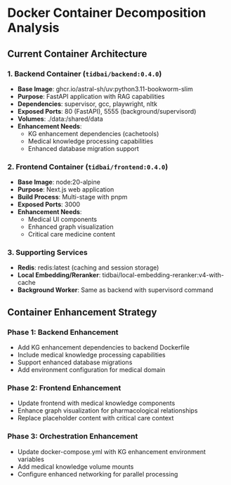 # Docker Container Decomposition Analysis

## Current Container Architecture

### 1. **Backend Container** (`tidbai/backend:0.4.0`)
- **Base Image**: ghcr.io/astral-sh/uv:python3.11-bookworm-slim
- **Purpose**: FastAPI application with RAG capabilities
- **Dependencies**: supervisor, gcc, playwright, nltk
- **Exposed Ports**: 80 (FastAPI), 5555 (background/supervisord)
- **Volumes**: ./data:/shared/data
- **Enhancement Needs**: 
  - KG enhancement dependencies (cachetools)
  - Medical knowledge processing capabilities
  - Enhanced database migration support

### 2. **Frontend Container** (`tidbai/frontend:0.4.0`)
- **Base Image**: node:20-alpine
- **Purpose**: Next.js web application 
- **Build Process**: Multi-stage with pnpm
- **Exposed Ports**: 3000
- **Enhancement Needs**:
  - Medical UI components
  - Enhanced graph visualization
  - Critical care medicine content

### 3. **Supporting Services**
- **Redis**: redis:latest (caching and session storage)
- **Local Embedding/Reranker**: tidbai/local-embedding-reranker:v4-with-cache
- **Background Worker**: Same as backend with supervisord command

## Container Enhancement Strategy

### Phase 1: Backend Enhancement
- Add KG enhancement dependencies to backend Dockerfile
- Include medical knowledge processing capabilities
- Support enhanced database migrations
- Add environment configuration for medical domain

### Phase 2: Frontend Enhancement  
- Update frontend with medical knowledge components
- Enhance graph visualization for pharmacological relationships
- Replace placeholder content with critical care context

### Phase 3: Orchestration Enhancement
- Update docker-compose.yml with KG enhancement environment variables
- Add medical knowledge volume mounts
- Configure enhanced networking for parallel processing
